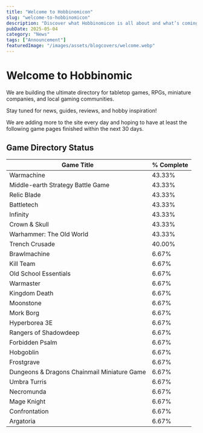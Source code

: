 ```yaml
---
title: "Welcome to Hobbinomicon"
slug: "welcome-to-hobbinomicon"
description: "Discover what Hobbinomicon is all about and what’s coming next."
pubDate: 2025-05-04
category: "News"
tags: ["Announcement"]
featuredImage: "/images/assets/blogcovers/welcome.webp"
---
```


# Welcome to Hobbinomic

We are building the ultimate directory for tabletop games, RPGs, miniature companies, and local gaming communities.

Stay tuned for news, guides, reviews, and hobby inspiration!

We are adding more to the site every day and hoping to have at least the following game pages finished within the next 30 days.

## Game Directory Status
| Game Title | % Complete |
|------------|------------|
| Warmachine | 43.33% |
| Middle-earth Strategy Battle Game | 43.33% |
| Relic Blade | 43.33% |
| Battletech | 43.33% |
| Infinity | 43.33% |
| Crown & Skull | 43.33% |
| Warhammer: The Old World | 43.33% |
| Trench Crusade | 40.00% |
| Brawlmachine | 6.67% |
| Kill Team | 6.67% |
| Old School Essentials | 6.67% |
| Warmaster | 6.67% |
| Kingdom Death | 6.67% |
| Moonstone | 6.67% |
| Mork Borg | 6.67% |
| Hyperborea 3E | 6.67% |
| Rangers of Shadowdeep | 6.67% |
| Forbidden Psalm | 6.67% |
| Hobgoblin | 6.67% |
| Frostgrave | 6.67% |
| Dungeons & Dragons Chainmail Miniature Game | 6.67% |
| Umbra Turris | 6.67% |
| Necromunda | 6.67% |
| Mage Knight | 6.67% |
| Confrontation | 6.67% |
| Argatoria | 6.67% |

